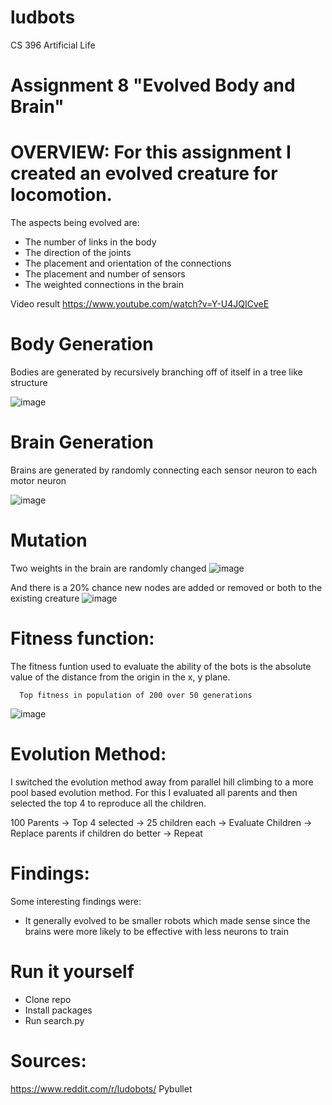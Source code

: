 # ludbots
CS 396 Artificial Life

# Assignment 8 "Evolved Body and Brain"

# OVERVIEW: For this assignment I created an evolved creature for locomotion.
The aspects being evolved are:
- The number of links in the body
- The direction of the joints
- The placement and orientation of the connections
- The placement and number of sensors
- The weighted connections in the brain

Video result
https://www.youtube.com/watch?v=Y-U4JQICveE

# Body Generation
Bodies are generated by recursively branching off of itself in a tree like structure

![image](https://user-images.githubusercontent.com/71994929/221657434-9d7c5ed1-e344-4d1a-b99e-6a849d21359d.png)

# Brain Generation
Brains are generated by randomly connecting each sensor neuron to each motor neuron

![image](https://user-images.githubusercontent.com/71994929/221658511-99b39269-b4fc-4b36-af75-feec3664d35b.png)

# Mutation
Two weights in the brain are randomly changed
![image](https://user-images.githubusercontent.com/71994929/221658858-36d37d13-561e-4f9b-9ac7-201b0cbff512.png)

And there is a 20% chance new nodes are added or removed or both to the existing creature
![image](https://user-images.githubusercontent.com/71994929/221659760-d1bd7afb-3f49-4480-84a0-4970c67ccd49.png)


# Fitness function:
The fitness funtion used to evaluate the ability of the bots is the absolute value of the distance from the origin in the x, y plane.

      Top fitness in population of 200 over 50 generations
![image](https://user-images.githubusercontent.com/71994929/221426053-0b7bc239-a616-4cff-a54f-e520d88a7fce.png)

# Evolution Method:
I switched the evolution method away from parallel hill climbing to a more pool based evolution method.
For this I evaluated all parents and then selected the top 4 to reproduce all the children.

100 Parents -> Top 4 selected -> 25 children each -> Evaluate Children -> Replace parents if children do better -> Repeat

# Findings:
Some interesting findings were:
- It generally evolved to be smaller robots which made sense since the brains were more likely to be effective with less neurons to train

# Run it yourself
- Clone repo
- Install packages
- Run search.py

# Sources: 
https://www.reddit.com/r/ludobots/
Pybullet


